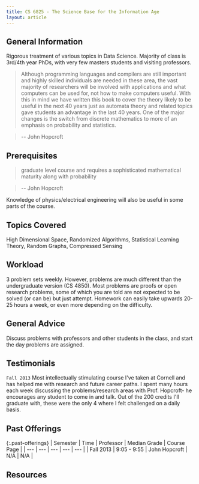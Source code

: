 ```yaml
---
title: CS 6825 - The Science Base for the Information Age
layout: article
---
```


## General Information

Rigorous treatment of various topics in Data Science. Majority of class is 3rd/4th year PhDs, with very few masters students and visiting professors.

> Although programming languages and compilers are still important and highly skilled individuals are needed in these area, the vast majority of researchers will be involved with applications and what computers can be used for, not how to make computers useful. With this in mind we have written this book to cover the theory likely to be useful in the next 40 years just as automata theory and related topics gave students an advantage in the last 40 years. One of the major changes is the switch from discrete mathematics to more of an emphasis on probability and statistics.

> -- John Hopcroft

## Prerequisites

> graduate level course and requires a sophisticated mathematical maturity along with probability

> -- John Hopcroft

Knowledge of physics/electrical engineering will also be useful in some parts of the course.

## Topics Covered

High Dimensional Space, Randomized Algorithms, Statistical Learning Theory, Random Graphs, Compressed Sensing

## Workload

3 problem sets weekly. However, problems are much different than the undergraduate version (CS 4850). Most problems are proofs or open research problems, some of which you are told are not expected to be solved (or can be) but just attempt. Homework can easily take upwards 20-25 hours a week, or even more depending on the difficulty.

## General Advice

Discuss problems with professors and other students in the class, and start the day problems are assigned.

## Testimonials

`Fall 2013` Most intellectually stimulating course I've taken at Cornell and has helped me with research and future career paths. I spent many hours each week discussing the problems/research areas with Prof. Hopcroft- he encourages any student to come in and talk. Out of the 200 credits I'll graduate with, these were the only 4 where I felt challenged on a daily basis.

## Past Offerings

{:.past-offerings}
| Semester | Time | Professor | Median Grade | Course Page |
| --- | --- | --- | --- | --- |
| Fall 2013 | 9:05 - 9:55 | John Hopcroft | N/A | N/A |

## Resources
